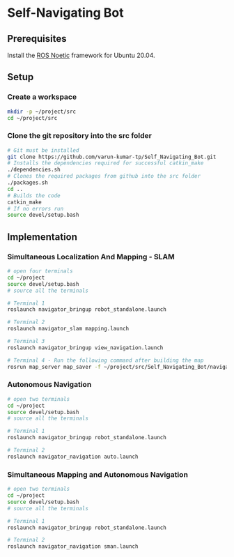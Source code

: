 # Self-Navigating Bot

## Prerequisites
Install the [ROS Noetic](http://wiki.ros.org/noetic/Installation/Ubuntu) framework for Ubuntu 20.04.

## Setup
### Create a workspace
``` bash
mkdir -p ~/project/src
cd ~/project/src
```
### Clone the git repository into the src folder
```bash
# Git must be installed
git clone https://github.com/varun-kumar-tp/Self_Navigating_Bot.git
# Installs the dependencies required for successful catkin_make
./dependencies.sh
# Clones the required packages from github into the src folder 
./packages.sh
cd ..
# Builds the code
catkin_make
# If no errors run
source devel/setup.bash
```

## Implementation

### Simultaneous Localization And Mapping - SLAM
```bash
# open four terminals
cd ~/project
source devel/setup.bash
# source all the terminals

# Terminal 1
roslaunch navigator_bringup robot_standalone.launch

# Terminal 2
roslaunch navigator_slam mapping.launch

# Terminal 3
roslaunch navigator_bringup view_navigation.launch

# Terminal 4 - Run the following command after building the map
rosrun map_server map_saver -f ~/project/src/Self_Navigating_Bot/navigator_navigation/maps/map_name    
```

### Autonomous Navigation
```bash
# open two terminals
cd ~/project
source devel/setup.bash
# source all the terminals

# Terminal 1
roslaunch navigator_bringup robot_standalone.launch

# Terminal 2
roslaunch navigator_navigation auto.launch
```

### Simultaneous Mapping and Autonomous Navigation
```bash
# open two terminals
cd ~/project
source devel/setup.bash
# source all the terminals

# Terminal 1
roslaunch navigator_bringup robot_standalone.launch

# Terminal 2
roslaunch navigator_navigation sman.launch
```


